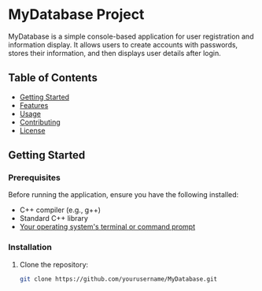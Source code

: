 # MyDatabase Project

MyDatabase is a simple console-based application for user registration and information display. It allows users to create accounts with passwords, stores their information, and then displays user details after login.

## Table of Contents
- [Getting Started](#getting-started)
- [Features](#features)
- [Usage](#usage)
- [Contributing](#contributing)
- [License](#license)

## Getting Started

### Prerequisites

Before running the application, ensure you have the following installed:
- C++ compiler (e.g., g++)
- Standard C++ library
- [Your operating system's terminal or command prompt](#)

### Installation

1. Clone the repository:
   ```bash
   git clone https://github.com/yourusername/MyDatabase.git
